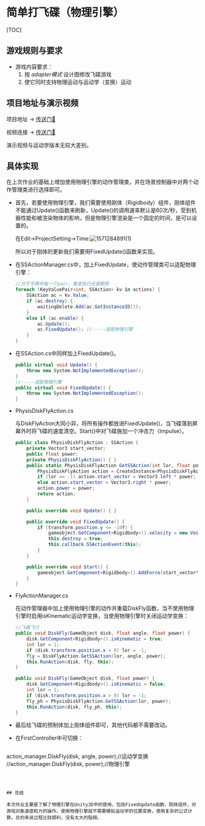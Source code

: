 # 简单打飞碟（物理引擎）

[TOC]

## 游戏规则与要求

- 游戏内容要求：
  1. 按 *adapter模式* 设计图修改飞碟游戏
  2. 使它同时支持物理运动与运动学（变换）运动

## 项目地址与演示视频

项目地址 -> [传送门🚪](https://github.com/Tifinity/Unity3DStudy-master/tree/master/%E9%A1%B9%E7%9B%AE%E4%BA%94%EF%BC%9A%E7%AE%80%E5%8D%95%E6%89%93%E9%A3%9E%E7%A2%9F)

视频连接 -> [传送门🚪](https://www.bilibili.com/video/av70636842/)

演示视频与运动学版本无较大差别。

## 具体实现

在上次作业的基础上增加使用物理引擎的动作管理类，并在场景控制器中对两个动作管理类进行选择即可。

- 首先，若要使用物理引擎，我们需要使用刚体（Rigidbody）组件，刚体组件不能通过Update()函数来刷新，Update()的调用速率默认是60次/秒，受到机器性能和被渲染物体的影响，但是物理引擎渲染是一个固定的时间，是可以设置的。

   在Edit->ProjectSetting->Time:![1571284891(1)](\image\1571284891(1).jpg)

  所以对于刚体的更新我们需要用FixedUpdate()函数来实现。

- 在SSActionManager.cs中，加上FixedUpdate，使动作管理类可以适配物理引擎：

  ~~~c#
  //对于字典中每一个pair，看是执行还是删除
  foreach (KeyValuePair<int, SSAction> kv in actions) {
      SSAction ac = kv.Value;
      if (ac.destroy) {
          waitingDelete.Add(ac.GetInstanceID());
      }
      else if (ac.enable) {
          ac.Update();
          ac.FixedUpdate(); //-----适配物理引擎
      }
  }
  ~~~

  

- 在SSAction.cs中同样加上FixedUpdate()。

  ~~~C#
  public virtual void Update() {
      throw new System.NotImplementedException();
  }
  //-----适配物理引擎
  public virtual void FixedUpdate() {
      throw new System.NotImplementedException();
  }
  ~~~

  

- PhysisDiskFlyAction.cs

  与DiskFlyAction大同小异，将所有操作都放进FixedUpdate()，当飞碟落到屏幕外时将飞碟的速度清空。Start()中对飞碟施加一个冲击力（Impulse）。

  ~~~c#
  public class PhysisDiskFlyAction : SSAction {
      private Vector3 start_vector;                              
      public float power;
      private PhysisDiskFlyAction() { }
      public static PhysisDiskFlyAction GetSSAction(int lor, float power) {
          PhysisDiskFlyAction action = CreateInstance<PhysisDiskFlyAction>();
          if (lor == -1) action.start_vector = Vector3.left * power;
          else action.start_vector = Vector3.right * power;
          action.power = power;
          return action;
      }
  
      public override void Update() { }
  
      public override void FixedUpdate() {
          if (transform.position.y <= -10f) {
              gameobject.GetComponent<Rigidbody>().velocity = new Vector3(0, 0, 0);
              this.destroy = true;
              this.callback.SSActionEvent(this);
          }
      }
  
      public override void Start() {
          gameobject.GetComponent<Rigidbody>().AddForce(start_vector*3, ForceMode.Impulse);
      }
  }
  ~~~

  

- FlyActionManager.cs

  在动作管理器中加上使用物理引擎的动作并重载DiskFly函数，当不使用物理引擎时启用isKinematic运动学变换，当使用物理引擎时关闭运动学变换：

  ~~~c#
  //飞碟飞行
  public void DiskFly(GameObject disk, float angle, float power) {
      disk.GetComponent<Rigidbody>().isKinematic = true;
      int lor = 1;
      if (disk.transform.position.x > 0) lor = -1;
      fly = DiskFlyAction.GetSSAction(lor, angle, power);
      this.RunAction(disk, fly, this);
  }
  
  public void DiskFly(GameObject disk, float power) {
      disk.GetComponent<Rigidbody>().isKinematic = false;
      int lor = 1;
      if (disk.transform.position.x > 0) lor = -1;
      fly_ph = PhysisDiskFlyAction.GetSSAction(lor, power);
      this.RunAction(disk, fly_ph, this);
  }
  ~~~

  

- 最后给飞碟的预制体加上刚体组件即可，其他代码都不需要改动。

- 在FirstController中可切换：

  ~~~c#
action_manager.DiskFly(disk, angle, power);//运动学变换
  //action_manager.DiskFly(disk, power);//物理引擎
  ~~~



## 总结

本次作业主要是了解了物理引擎在Unity3D中的使用，包括FixedUpdate函数，刚体组件，对游戏对象速度和力的操作，使用物理引擎就不需要模拟运动学的位置变换，使用复杂的公式计算。总的来说过程比较顺利，没有太大的阻碍。


